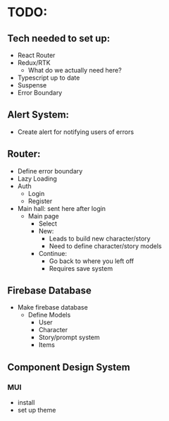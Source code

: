 # TODO:

## Tech needed to set up:

- React Router
- Redux/RTK
  - What do we actually need here?
- Typescript up to date
- Suspense
- Error Boundary

## Alert System:

- Create alert for notifying users of errors

## Router:

- Define error boundary
- Lazy Loading
- Auth
  - Login
  - Register
- Main hall: sent here after login
  - Main page
    - Select
    - New:
      - Leads to build new character/story
      - Need to define character/story models
    - Continue:
      - Go back to where you left off
      - Requires save system

## Firebase Database

- Make firebase database
  - Define Models
    - User
    - Character
    - Story/prompt system
    - Items

## Component Design System

### MUI

- install
- set up theme
